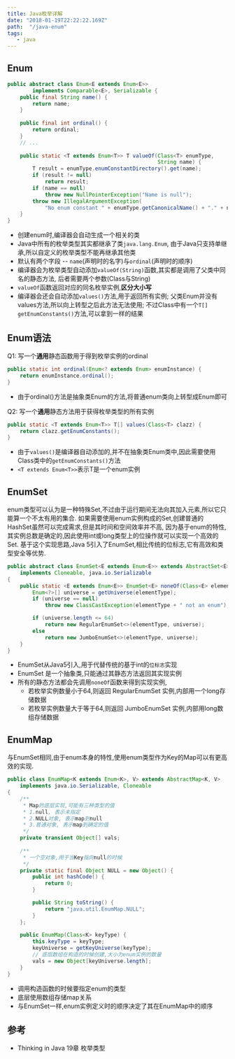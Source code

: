 ```yaml
---
title: Java枚举详解
date: "2018-01-19T22:22:22.169Z"
path:  "/java-enum"
tags:
   - java
---
```



## Enum
```java
public abstract class Enum<E extends Enum<E>>
        implements Comparable<E>, Serializable {
    public final String name() {
        return name;
    }
    
    public final int ordinal() {
        return ordinal;
    }
    // ...
    
    public static <T extends Enum<T>> T valueOf(Class<T> enumType,
                                                String name) {
        T result = enumType.enumConstantDirectory().get(name);
        if (result != null)
            return result;
        if (name == null)
            throw new NullPointerException("Name is null");
        throw new IllegalArgumentException(
            "No enum constant " + enumType.getCanonicalName() + "." + name);
    }
}
```
* 创建enum时,编译器会自动生成一个相关的类
* Java中所有的枚举类型其实都继承了类```java.lang.Enum```,
  由于Java只支持单继承,所以自定义的枚举类型不能再继承其他类
* 默认有两个字段 -- ```name```(声明时的名字)与```ordinal```(声明时的顺序)
* 编译器会为枚举类型自动添加```valueOf(String)```函数,其实都是调用了父类中同名的静态方法,
  后者需要两个参数(Class与String)
* ```valueOf```函数返回对应的同名枚举实例,**区分大小写**
* 编译器会还会自动添加```values()```方法,用于返回所有实例;
  父类Enum并没有values方法,所以向上转型之后此方法无法使用;
  不过Class中有一个```T[] getEnumConstants()```方法,可以拿到一样的结果

## Enum语法
Q1: 写一个**通用**静态函数用于得到枚举实例的ordinal
```java
public static int ordinal(Enum<? extends Enum> enumInstance) {
    return enumInstance.ordinal();
}
```
* 由于ordinal()方法是抽象类Enum的方法,将普通enum类向上转型成Enum即可

Q2: 写一个**通用**静态方法用于获得枚举类型的所有实例
```java
public static <T extends Enum<T>> T[] values(Class<T> clazz) {
    return clazz.getEnumConstants();
}
```
* 由于```values()```是编译器自动添加的,并不在抽象类Enum类中,因此需要使用Class类中的```getEnumConstants()```方法
* ```<T extends Enum<T>>```表示T是一个enum实例

## EnumSet
enum类型可以认为是一种特殊Set,不过由于运行期间无法向其加入元素,所以它只能算一个不太有用的集合.
如果需要使用enum实例构成的Set,创建普通的HashSet虽然可以完成需求,但是其时间和空间效率并不高,
因为基于enum的特性,其实例总数是确定的,因此使用int或long类型上的位操作就可以实现一个高效的Set.
基于这个实现思路,Java 5引入了EnumSet,相比传统的位标志,它有高效和类型安全等优势.
```java
public abstract class EnumSet<E extends Enum<E>> extends AbstractSet<E>
    implements Cloneable, java.io.Serializable
{
    public static <E extends Enum<E>> EnumSet<E> noneOf(Class<E> elementType) {
        Enum<?>[] universe = getUniverse(elementType);
        if (universe == null)
            throw new ClassCastException(elementType + " not an enum");

        if (universe.length <= 64)
            return new RegularEnumSet<>(elementType, universe);
        else
            return new JumboEnumSet<>(elementType, universe);
    }
}
```
* EnumSet从Java5引入,用于代替传统的基于int的```位标志```实现
* EnumSet 是一个抽象类,只能通过其静态方法返回其实现实例
* 所有的静态方法都会先调用```noneOf```函数来得到实现实例,
   - 若枚举实例数量小于64,则返回 RegularEnumSet 实例,内部用一个long存储数据
   - 若枚举实例数量大于等于64,则返回 JumboEnumSet 实例,内部用long数组存储数据

## EnumMap
与EnumSet相同,由于enum本身的特性,使用enum类型作为Key的Map可以有更高效的实现.
```java
public class EnumMap<K extends Enum<K>, V> extends AbstractMap<K, V>
    implements java.io.Serializable, Cloneable
{
    /**
     * Map的底层实现,可能有三种类型的值
     * 1.null, 表示未指定
     * 2.NULL对象, 表示map到null
     * 3.普通对象, 表示map到确定的值
     */
    private transient Object[] vals;
    
    /**
     * 一个空对象,用于当Key指向null的时候
     */
    private static final Object NULL = new Object() {
        public int hashCode() {
            return 0;
        }

        public String toString() {
            return "java.util.EnumMap.NULL";
        }
    };
    
    public EnumMap(Class<K> keyType) {
        this.keyType = keyType;
        keyUniverse = getKeyUniverse(keyType);
        // 底层数组在构造的时候创建,大小为enum实例的数量
        vals = new Object[keyUniverse.length];
    }
}
```
* 调用构造函数的时候要指定enum的类型
* 底层使用数组存储map关系
* 与EnumSet一样,enum实例定义时的顺序决定了其在EnumMap中的顺序

## 参考
* Thinking in Java 19章 枚举类型
